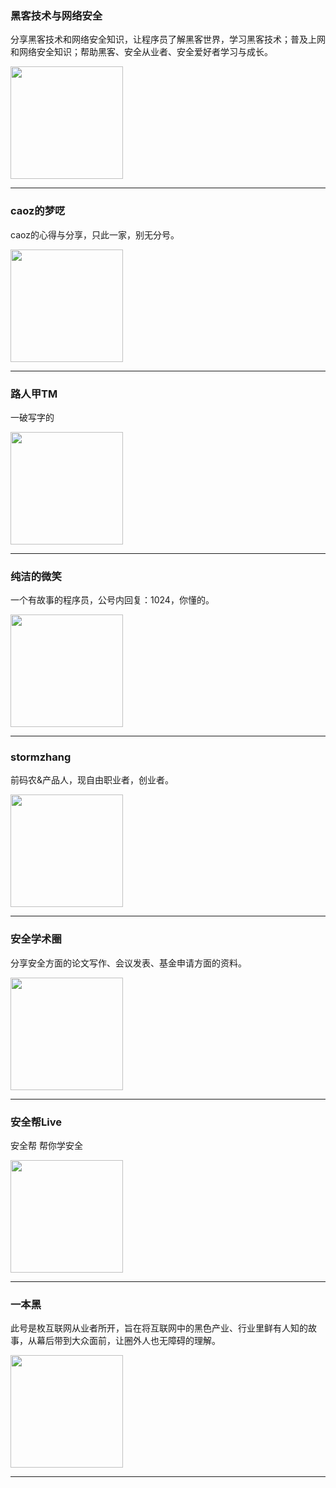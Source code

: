 
### 黑客技术与网络安全

分享黑客技术和网络安全知识，让程序员了解黑客世界，学习黑客技术；普及上网和网络安全知识；帮助黑客、安全从业者、安全爱好者学习与成长。

<img align="top" width="180" src="http://open.weixin.qq.com/qr/code?username=gh_4ad27a83ff73" alt="" />

---


### caoz的梦呓

caoz的心得与分享，只此一家，别无分号。

<img align="top" width="180" src="http://open.weixin.qq.com/qr/code?username=gh_daa6a22fe907" alt="" />

---


### 路人甲TM

一破写字的

<img align="top" width="180" src="http://open.weixin.qq.com/qr/code?username=gh_d516081071ec" alt="" />

---


### 纯洁的微笑

一个有故事的程序员，公号内回复：1024，你懂的。

<img align="top" width="180" src="http://open.weixin.qq.com/qr/code?username=gh_d751b87d749e" alt="" />

---


### stormzhang

前码农&amp;产品人，现自由职业者，创业者。

<img align="top" width="180" src="http://open.weixin.qq.com/qr/code?username=gh_8e217150b0ec" alt="" />

---


### 安全学术圈

分享安全方面的论文写作、会议发表、基金申请方面的资料。

<img align="top" width="180" src="http://open.weixin.qq.com/qr/code?username=gh_cbda1fb027bf" alt="" />

---


### 安全帮Live

安全帮 帮你学安全

<img align="top" width="180" src="http://open.weixin.qq.com/qr/code?username=gh_499ac9d326f5" alt="" />

---


### 一本黑

此号是枚互联网从业者所开，旨在将互联网中的黑色产业、行业里鲜有人知的故事，从幕后带到大众面前，让圈外人也无障碍的理解。

<img align="top" width="180" src="http://open.weixin.qq.com/qr/code?username=gh_e981f33ba716" alt="" />

---

